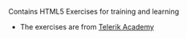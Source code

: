 Contains HTML5 Exercises for training and learning
 - The exercises are from <a href="http://www.telerikacademy.com">Telerik Academy</a>
